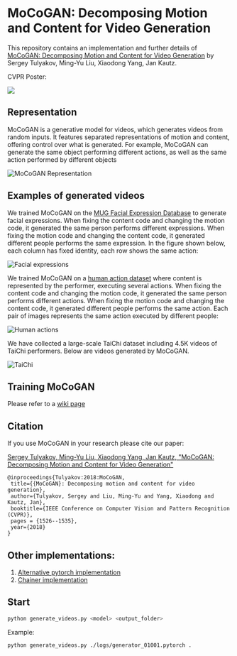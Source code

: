 # MoCoGAN: Decomposing Motion and Content for Video Generation

This repository contains an implementation and further details of [MoCoGAN: Decomposing Motion and Content for Video Generation](http://arxiv.org/abs/1707.04993) by Sergey Tulyakov, Ming-Yu Liu, Xiaodong Yang, Jan Kautz.

CVPR Poster:

[<img src="https://github.com/sergeytulyakov/mocogan/raw/master/poster/cvpr-poster-mocogan.jpg">](https://github.com/sergeytulyakov/mocogan/raw/master/poster/cvpr-poster-mocogan.pdf)

## Representation

MoCoGAN is a generative model for videos, which generates videos from random inputs. It features separated representations of motion and content, offering control over what is generated. For example, MoCoGAN can generate the same object performing different actions, as well as the same action performed by different objects

![MoCoGAN Representation](https://github.com/sergeytulyakov/mocogan/raw/master/doc/controlling-content-and-motion.png)

## Examples of generated videos

<!---
All videos in this section are generated by MoCoGAN.
-->

We trained MoCoGAN on the [MUG Facial Expression Database](https://mug.ee.auth.gr/fed/) to generate facial expressions. When fixing the content code and changing the motion code, it generated the same person performs different expressions. When fixing the motion code and changing the content code, it generated different people performs the same expression. In the figure shown below, each column has fixed identity, each row shows the same action:

![Facial expressions](https://github.com/sergeytulyakov/mocogan/raw/master/doc/faces.gif "Facial expressions")

<!---
We trained MoCoGAN on a synthetically generated dataset of moving shapes. The color, shape and size of each moving shape represent content. Action is a specific motion direction. The shapes move bottom-top and right-left along a random Bezier curve.

![Shape motion](https://github.com/sergeytulyakov/mocogan/raw/master/doc/shapes.gif "Shape motion")
-->

We trained MoCoGAN on a [human action dataset](http://www.wisdom.weizmann.ac.il/~vision/SpaceTimeActions.html) where content is represented by the performer, executing several actions. When fixing the content code and changing the motion code, it generated the same person performs different actions. When fixing the motion code and changing the content code, it generated different people performs the same action. Each pair of images represents the same action executed by different people:

![Human actions](https://github.com/sergeytulyakov/mocogan/raw/master/doc/action.gif "Human actions")


We have collected a large-scale TaiChi dataset including 4.5K videos of TaiChi performers. Below are videos generated by MoCoGAN.

![TaiChi](https://github.com/sergeytulyakov/mocogan/raw/master/doc/taichi.gif "TaiChi")


## Training MoCoGAN

Please refer to a [wiki page](https://github.com/sergeytulyakov/mocogan/wiki/Training-MoCoGAN)

## Citation

If you use MoCoGAN in your research please cite our paper:

[Sergey Tulyakov, Ming-Yu Liu, Xiaodong Yang, Jan Kautz, "MoCoGAN: Decomposing Motion and Content for Video Generation"](https://arxiv.org/abs/1707.04993)

```
@inproceedings{Tulyakov:2018:MoCoGAN,
 title={{MoCoGAN}: Decomposing motion and content for video generation},
 author={Tulyakov, Sergey and Liu, Ming-Yu and Yang, Xiaodong and Kautz, Jan},
 booktitle={IEEE Conference on Computer Vision and Pattern Recognition (CVPR)},
 pages = {1526--1535},
 year={2018}
}
```

## Other implementations:
1. [Alternative pytorch implementation](https://github.com/DLHacks/mocogan)
2. [Chainer implementation](https://github.com/raahii/mocogan-chainer)


## Start

```bash
python generate_videos.py <model> <output_folder>
```

Example:
```bash
python generate_videos.py ./logs/generator_01001.pytorch .
```